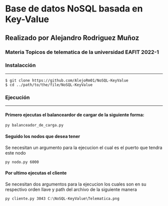 # Base de datos NoSQL basada en Key-Value

## Realizado por Alejandro Rodriguez Muñoz

### Materia Topicos de telematica de la universidad EAFIT 2022-1

### Instalacción
***
```
$ git clone https://github.com/AlejoRm01/NoSQL-KeyValue
$ cd ../path/to/the/file/NoSQL-KeyValue
```
### Ejecución
***
#### Primero ejecutas el balanceardor de cargar de la siguiente forma:
```
py balanceador_de_carga.py
```
#### Seguido los nodos que desea tener
Se necesitan un argumento para la ejecucion el cual es el puerto que tendra este nodo
```
py nodo.py 6000
```
#### Por ultimo ejecutas el cliente
Se necesitan dos argumentos para la ejecucion los cuales son en su respectivo orden llave y 
path del archivo de la siguiente manera 
```
py cliente.py 3043 C:\NoSQL-KeyValue\Telematica.png
```
